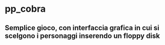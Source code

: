 # pp_cobra
## Semplice gioco, con interfaccia grafica in cui si scelgono i personaggi inserendo un floppy disk
